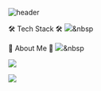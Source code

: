 ![header](https://capsule-render.vercel.app/api?type=cylinder&color=auto&height=300&section=header&text=HELLO!&fontSize=90&desc=mim's%20github%20profile&descAlignY=70&descAlign=62)

🛠 Tech Stack 🛠
<img src="https://img.shields.io/badge/로고이름-색상코드?style=flat&logo=로고이름&logoColor=white"/></a>&nbsp

🎳 About Me 🎳
<a href="링크주소"><img src="https://img.shields.io/badge/로고이름-색상코드?style=flat&logo=로고이름&logoColor=white&link=링크주소"/></a>&nbsp

 <a href="클릭시 이동할 링크" target="_blank"><img src="https://img.shields.io/badge/문자-색코드?style=flat-square&logo=이미지 이름&logoColor=white"/></a>

<img src="https://img.shields.io/badge/문자-색코드?style=for-the-badge&logo=이미지 이름&logoColor=black">
